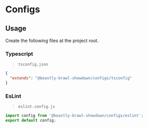 # Configs

## Usage
Create the following files at the project root.
### Typescript
> `tsconfig.json`

```json
{
  "extends": "@beastly-brawl-showdown/configs/tsconfig"
}
```

### EsLint
> `eslint.config.js`

```js
import config from '@beastly-brawl-showdown/configs/eslint';
export default config;
```